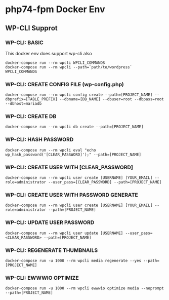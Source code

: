 # php74-fpm Docker Env

## WP-CLI Supprot

### WP-CLI: BASIC

This docker env does support wp-cli also

```
docker-compose run --rm wpcli WPCLI_COMMANDS
docker-compose run --rm wpcli --path=`path/to/wordpress` WPCLI_COMMANDS
```

### WP-CLI: CREATE CONFIG FILE (wp-config.php)

```
docker-compose run --rm wpcli config create --path=[PROJECT_NAME] --dbprefix=[TABLE_PREFIX] --dbname=[DB_NAME] --dbuser=root --dbpass=root --dbhost=mariadb
```

### WP-CLI: CREATE DB

```
docker-compose run --rm wpcli db create --path=[PROJECT_NAME]
```

### WP-CLI: HASH PASSWORD

```
docker-compose run --rm wpcli eval "echo wp_hash_password('[CLEAR_PASSWORD]');" --path=[PROJECT_NAME]
```

### WP-CLI: CREATE USER WITH [CLEAR_PASSWORD]

```
docker-compose run --rm wpcli user create [USERNAME] [YOUR_EMAIL] --role=administrator --user_pass=[CLEAR_PASSWORD] --path=[PROJECT_NAME]
```

### WP-CLI: CREATE USER WITH PASSWORD GENERATE

```
docker-compose run --rm wpcli user create [USERNAME] [YOUR_EMAIL] --role=administrator --path=[PROJECT_NAME]
```

### WP-CLI: UPDATE USER PASSWORD

```
docker-compose run --rm wpcli user update [USERNAME] --user_pass=<CLEAR_PASSWORD> --path=[PROJECT_NAME]
```


### WP-CLI: REGENERATE THUMBNAILS

```
docker-compose run -u 1000 --rm wpcli media regenerate --yes --path=[PROJECT_NAME]
```

### WP-CLI: EWWWIO OPTIMIZE

```
docker-compose run -u 1000 --rm wpcli ewwwio optimize media --noprompt --path=[PROJECT_NAME]
```